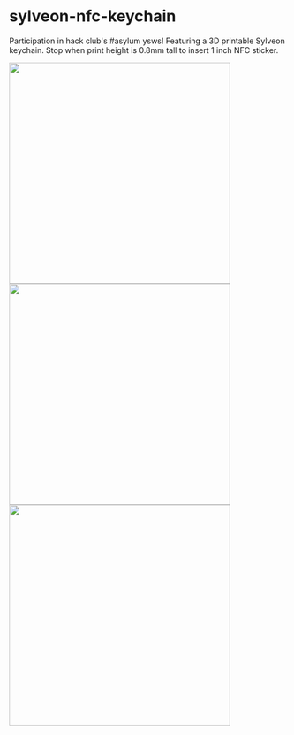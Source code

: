 # sylveon-nfc-keychain
Participation in hack club's #asylum ysws! Featuring a 3D printable Sylveon keychain. Stop when print height is 0.8mm tall to insert 1 inch NFC sticker.

<img src="https://github.com/user-attachments/assets/39549935-f7c1-49da-ae8e-e2cafec07645" height="400" />
<img src="https://github.com/user-attachments/assets/0db29072-6699-4f01-94de-4ea73d960ace" height="400" />
<img src="https://github.com/user-attachments/assets/004f8a5f-cf24-42cf-9a06-3bdbc9b73a6a" height="400" />
